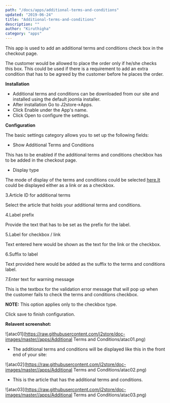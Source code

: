 ```yaml
---
path: "/docs/apps/additional-terms-and-conditions"
updated: "2019-06-24"
title: "Additional-terms-and-conditions"
description: ""
author: "Kiruthigha"
category: "apps"
---
```


This app is used to add an additional terms and conditions check box in the checkout page.

The customer would be allowed to place the order only if he/she checks this box. This could be used if there is a requirement to add an extra condition that has to be agreed by the customer before he places the order.

**Installation**

* Additional terms and conditions can be downloaded from our site and installed using the default joomla installer.
* After installation Go to  J2store->Apps.
* Click Enable under the App's name.
* Click Open to configure the settings.

**Configuration**

The basic settings category allows you to set up the following fields:

* Show Additional Terms and Conditions

This has to be enabled if the additional terms and conditions checkbox has to be added in the checkout page.

* Display type

The mode of display of the terms and conditions could be selected [here.It](http://here.it/) could be displayed either as a link or as a checkbox.

3.Article ID for additional terms

Select the article that holds your additional terms and conditions.

4.Label prefix

Provide the text that has to be set as the prefix for the label.

5.Label for checkbox / link

Text entered here would be shown as the text for the link or the checkbox.

6.Suffix to label

Text provided here would be added as the suffix to the terms and conditions label.

7.Enter text for warning message


This is the textbox for the validation error message that will pop up when the customer fails to check the terms and conditions checkbox.

**NOTE:** This option applies only to the checkbox type.

Click save to finish configuration.

**Relavent screenshot:**


![atac01](https://raw.githubusercontent.com/j2store/doc-images/master//apps/Additional Terms and Conditions/atac01.png)

* The  additional terms and conditions will be displayed like this in the front end of your site:

![atac02](https://raw.githubusercontent.com/j2store/doc-images/master//apps/Additional Terms and Conditions/atac02.png)

* This is the article that has the additional terms and conditions.

![atac03](https://raw.githubusercontent.com/j2store/doc-images/master//apps/Additional Terms and Conditions/atac03.png)

